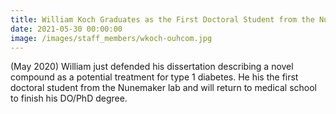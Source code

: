 ```yaml
---
title: William Koch Graduates as the First Doctoral Student from the Nunemaker Lab
date: 2021-05-30 00:00:00
image: /images/staff_members/wkoch-ouhcom.jpg
---
```

(May 2020) William just defended his dissertation describing a novel compound as a potential treatment for type 1 diabetes. He his the first doctoral student from the Nunemaker lab and will return to medical school to finish his DO/PhD degree.

